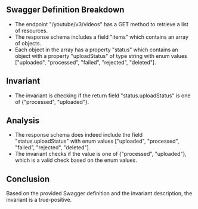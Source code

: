 ## Swagger Definition Breakdown
- The endpoint "/youtube/v3/videos" has a GET method to retrieve a list of resources.
- The response schema includes a field "items" which contains an array of objects.
- Each object in the array has a property "status" which contains an object with a property "uploadStatus" of type string with enum values ["uploaded", "processed", "failed", "rejected", "deleted"].

## Invariant
- The invariant is checking if the return field "status.uploadStatus" is one of {"processed", "uploaded"}.

## Analysis
- The response schema does indeed include the field "status.uploadStatus" with enum values ["uploaded", "processed", "failed", "rejected", "deleted"].
- The invariant checks if the value is one of {"processed", "uploaded"}, which is a valid check based on the enum values.

## Conclusion
Based on the provided Swagger definition and the invariant description, the invariant is a true-positive.
